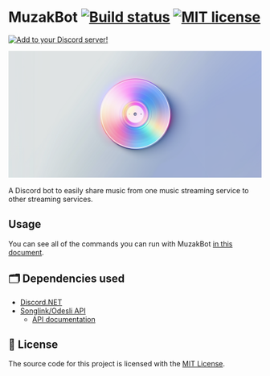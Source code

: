 # MuzakBot [![Build status](https://github.com/Smalls1652/MuzakBot/actions/workflows/build.yml/badge.svg?branch=main)](https://github.com/Smalls1652/MuzakBot/actions/workflows/build.yml) [![MIT license](https://badgen.net/static/License/MIT/blue)](./LICENSE)

[![Add to your Discord server!](https://badgen.net/static/Discord%20Bot/Add%20to%20your%20server!/purple?icon=discord&scale=2)](https://discord.com/api/oauth2/authorize?client_id=1131341120924831866&permissions=274877958144&scope=bot+applications.commands)

![MuzakBot logo](./.github/images/logo_wide_social.png)

A Discord bot to easily share music from one music streaming service to other streaming services.

## Usage

You can see all of the commands you can run with MuzakBot [in this document](https://github.com/Smalls1652/MuzakBot/wiki/Bot-usage).

## 🗂️ Dependencies used

* [Discord.NET](https://github.com/discord-net/Discord.Net)
* [Songlink/Odesli API](https://odesli.co)
    * [API documentation](https://linktree.notion.site/API-d0ebe08a5e304a55928405eb682f6741)

## 🤝 License

The source code for this project is licensed with the [MIT License](./LICENSE).